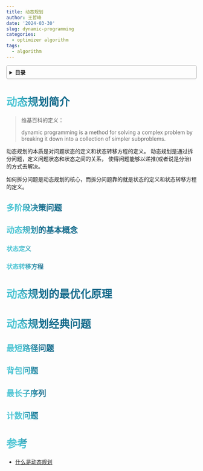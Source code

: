 ```yaml
---
title: 动态规划
author: 王哲峰
date: '2024-03-30'
slug: dynamic-programming
categories:
  - optimizer algorithm
tags:
  - algorithm
---
```


<style>
h1 {
    background-color: #2B90B6;
    background-image: linear-gradient(45deg, #4EC5D4 10%, #146b8c 20%);
    background-size: 100%;
    -webkit-background-clip: text;
    -moz-background-clip: text;
    -webkit-text-fill-color: transparent;
    -moz-text-fill-color: transparent;
}
h2 {
    background-color: #2B90B6;
    background-image: linear-gradient(45deg, #4EC5D4 10%, #146b8c 20%);
    background-size: 100%;
    -webkit-background-clip: text;
    -moz-background-clip: text;
    -webkit-text-fill-color: transparent;
    -moz-text-fill-color: transparent;
}
h3 {
    background-color: #2B90B6;
    background-image: linear-gradient(45deg, #4EC5D4 10%, #146b8c 20%);
    background-size: 100%;
    -webkit-background-clip: text;
    -moz-background-clip: text;
    -webkit-text-fill-color: transparent;
    -moz-text-fill-color: transparent;
}
details {
    border: 1px solid #aaa;
    border-radius: 4px;
    padding: .5em .5em 0;
}
summary {
    font-weight: bold;
    margin: -.5em -.5em 0;
    padding: .5em;
}
details[open] {
    padding: .5em;
}
details[open] summary {
    border-bottom: 1px solid #aaa;
    margin-bottom: .5em;
}
</style>

<details><summary>目录</summary><p>

- [动态规划简介](#动态规划简介)
  - [多阶段决策问题](#多阶段决策问题)
  - [动态规划的基本概念](#动态规划的基本概念)
    - [状态定义](#状态定义)
    - [状态转移方程](#状态转移方程)
- [动态规划的最优化原理](#动态规划的最优化原理)
- [动态规划经典问题](#动态规划经典问题)
  - [最短路径问题](#最短路径问题)
  - [背包问题](#背包问题)
  - [最长子序列](#最长子序列)
  - [计数问题](#计数问题)
- [参考](#参考)
</p></details><p></p>

# 动态规划简介

> 维基百科的定义：
>
> dynamic programming is a method for solving a complex problem 
> by breaking it down into a collection of simpler subproblems.

动态规划的本质是对问题状态的定义和状态转移方程的定义。
动态规划是通过拆分问题，定义问题状态和状态之间的关系，
使得问题能够以递推(或者说是分治)的方式去解决。

如何拆分问题是动态规划的核心，而拆分问题靠的就是状态的定义和状态转移方程的定义。



## 多阶段决策问题

## 动态规划的基本概念

### 状态定义

### 状态转移方程

# 动态规划的最优化原理


# 动态规划经典问题

## 最短路径问题

## 背包问题

## 最长子序列

## 计数问题


# 参考

* [什么是动态规划](https://www.zhihu.com/question/23995189/answer/35324479)


